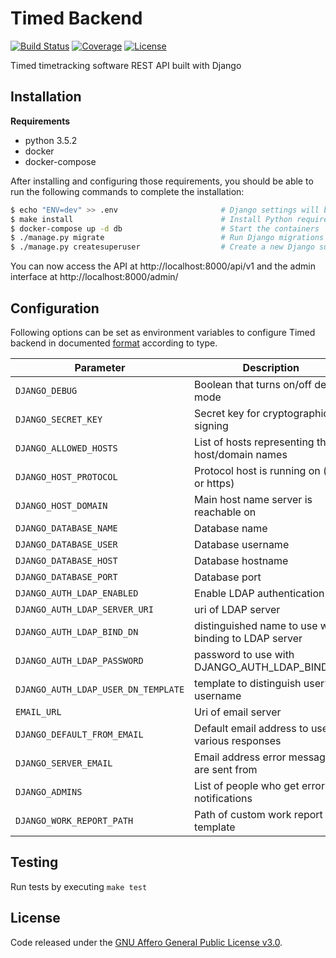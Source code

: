# Timed Backend
[![Build Status](https://img.shields.io/travis/adfinis-sygroup/timed-backend/master.svg?style=flat-square)](https://travis-ci.org/adfinis-sygroup/timed-backend)
[![Coverage](https://img.shields.io/codecov/c/github/adfinis-sygroup/timed-backend/master.svg?style=flat-square)](https://codecov.io/gh/adfinis-sygroup/timed-backend)
[![License](https://img.shields.io/github/license/adfinis-sygroup/timed-backend.svg?style=flat-square)](LICENSE)

Timed timetracking software REST API built with Django

## Installation
**Requirements**
* python 3.5.2
* docker
* docker-compose

After installing and configuring those requirements, you should be able to run the following
commands to complete the installation:
```bash
$ echo "ENV=dev" >> .env                       # Django settings will be configured for development
$ make install                                 # Install Python requirements
$ docker-compose up -d db                      # Start the containers
$ ./manage.py migrate                          # Run Django migrations
$ ./manage.py createsuperuser                  # Create a new Django superuser
```

You can now access the API at http://localhost:8000/api/v1 and the admin interface at http://localhost:8000/admin/

## Configuration

Following options can be set as environment variables to configure Timed backend in documented [format](https://github.com/joke2k/django-environ#supported-types)
according to type.

| Parameter                           | Description                                                | Default                          |
| ----------------------------------- | ---------------------------------------------------------- | -------------------------------- |
| `DJANGO_DEBUG`                      | Boolean that turns on/off debug mode                       | False                            |
| `DJANGO_SECRET_KEY`                 | Secret key for cryptographic signing                       | not set (required)               |
| `DJANGO_ALLOWED_HOSTS`              | List of hosts representing the host/domain names           | not set (required)               |
| `DJANGO_HOST_PROTOCOL`              | Protocol host is running on (http or https)                | http                             |
| `DJANGO_HOST_DOMAIN`                | Main host name server is reachable on                      | not set (required)               |
| `DJANGO_DATABASE_NAME`              | Database name                                              | timed                            |
| `DJANGO_DATABASE_USER`              | Database username                                          | timed                            |
| `DJANGO_DATABASE_HOST`              | Database hostname                                          | localhost                        |
| `DJANGO_DATABASE_PORT`              | Database port                                              | 5432                             |
| `DJANGO_AUTH_LDAP_ENABLED`          | Enable LDAP authentication                                 | False                            |
| `DJANGO_AUTH_LDAP_SERVER_URI`       | uri of LDAP server                                         | not set                          |
| `DJANGO_AUTH_LDAP_BIND_DN`          | distinguished name to use when binding to LDAP server      | not set                          |
| `DJANGO_AUTH_LDAP_PASSWORD`         | password to use with DJANGO_AUTH_LDAP_BIND_DN              | not set                          |
| `DJANGO_AUTH_LDAP_USER_DN_TEMPLATE` | template to distinguish user’s username                    | not set                          |
| `EMAIL_URL`                         | Uri of email server                                        | smtp://localhost:25              |
| `DJANGO_DEFAULT_FROM_EMAIL`         | Default email address to use for various responses         | webmaster@localhost              |
| `DJANGO_SERVER_EMAIL`               | Email address error messages are sent from                 | root@localhost                   |
| `DJANGO_ADMINS`                     | List of people who get error notifications                 | not set                          |
| `DJANGO_WORK_REPORT_PATH`           | Path of custom work report template                        | not set                          |


## Testing
Run tests by executing `make test`

## License
Code released under the [GNU Affero General Public License v3.0](LICENSE).

